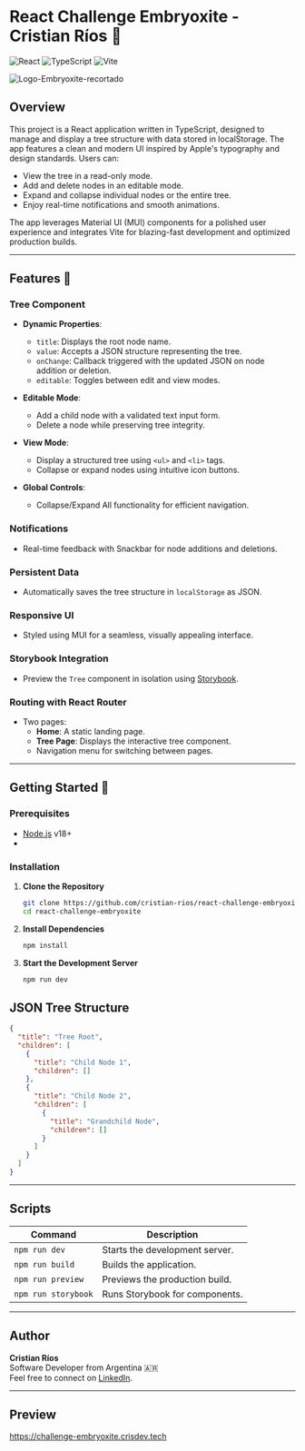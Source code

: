 
# React Challenge Embryoxite - Cristian Ríos 🔧

![React](https://img.shields.io/badge/React-v18.0-blue) ![TypeScript](https://img.shields.io/badge/TypeScript-v4.0-blue) ![Vite](https://img.shields.io/badge/Vite-fast-lightblue) 

![Logo-Embryoxite-recortado](https://github.com/user-attachments/assets/362f9f97-1ec4-4452-9b53-d830ee9fc2e4)

## Overview
This project is a React application written in TypeScript, designed to manage and display a tree structure with data stored in localStorage. The app features a clean and modern UI inspired by Apple's typography and design standards. Users can:

- View the tree in a read-only mode.
- Add and delete nodes in an editable mode.
- Expand and collapse individual nodes or the entire tree.
- Enjoy real-time notifications and smooth animations.

The app leverages Material UI (MUI) components for a polished user experience and integrates Vite for blazing-fast development and optimized production builds.

---

## Features 🌟

### Tree Component
- **Dynamic Properties**:
  - `title`: Displays the root node name.
  - `value`: Accepts a JSON structure representing the tree.
  - `onChange`: Callback triggered with the updated JSON on node addition or deletion.
  - `editable`: Toggles between edit and view modes.

- **Editable Mode**:
  - Add a child node with a validated text input form.
  - Delete a node while preserving tree integrity.

- **View Mode**:
  - Display a structured tree using `<ul>` and `<li>` tags.
  - Collapse or expand nodes using intuitive icon buttons.

- **Global Controls**:
  - Collapse/Expand All functionality for efficient navigation.

### Notifications
- Real-time feedback with Snackbar for node additions and deletions.

### Persistent Data
- Automatically saves the tree structure in `localStorage` as JSON.

### Responsive UI
- Styled using MUI for a seamless, visually appealing interface.

### Storybook Integration
- Preview the `Tree` component in isolation using [Storybook](https://storybook.js.org/).

### Routing with React Router
- Two pages:
  - **Home**: A static landing page.
  - **Tree Page**: Displays the interactive tree component.
  - Navigation menu for switching between pages.

---

## Getting Started 🚀

### Prerequisites
- [Node.js](https://nodejs.org) v18+
- 

### Installation

1. **Clone the Repository**
   ```bash
   git clone https://github.com/cristian-rios/react-challenge-embryoxite.git
   cd react-challenge-embryoxite
   ```

2. **Install Dependencies**
   ```bash
   npm install
   ```

3. **Start the Development Server**
   ```bash
   npm run dev
   ```


## JSON Tree Structure
```json
{
  "title": "Tree Root",
  "children": [
    {
      "title": "Child Node 1",
      "children": []
    },
    {
      "title": "Child Node 2",
      "children": [
        {
          "title": "Grandchild Node",
          "children": []
        }
      ]
    }
  ]
}
```

---

## Scripts

| Command             | Description                        |
|---------------------|------------------------------------|
| `npm run dev`       | Starts the development server.     |
| `npm run build`     | Builds the application.            |
| `npm run preview`   | Previews the production build.     |
| `npm run storybook` | Runs Storybook for components.     |

---


## Author
**Cristian Ríos**  
Software Developer from Argentina 🇦🇷  
Feel free to connect on [LinkedIn](https://www.linkedin.com/in/christian-rios-dev/).

---

## Preview
https://challenge-embryoxite.crisdev.tech

